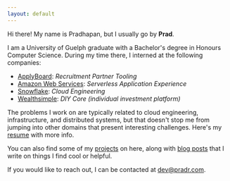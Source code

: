 ```yaml
---
layout: default
---
```


Hi there! My name is Pradhapan, but I usually go by **Prad**.

I am a University of Guelph graduate with a Bachelor's degree in Honours Computer Science. During my time there, I
interned at the following companies:

  - [ApplyBoard](https://www.applyboard.com/): *Recruitment Partner Tooling*
  - [Amazon Web Services](https://aws.amazon.com/): *Serverless Application Experience*
  - [Snowflake](https://www.snowflake.com/en/): *Cloud Engineering*
  - [Wealthsimple](https://wealthsimple.com): *DIY Core (individual investment platform)*

The problems I work on are typically related to cloud engineering, infrastructure, and distributed systems, but that doesn't
stop me from jumping into other domains that present interesting challenges. Here's my [resume](/assets/pdf/resume.pdf) with more info.

You can also find some of my [projects](/projects) on here, along with [blog posts](/posts) that I write
on things I find cool or helpful.

If you would like to reach out, I can be contacted at [dev@pradr.com](mailto:dev@pradr.com).

